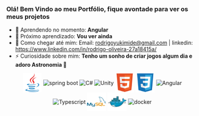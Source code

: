 

### Olá! Bem Vindo ao meu Portfólio, fique avontade para ver os meus projetos

- 📖 Aprendendo no momento: <strong>Angular</strong>
- 🌱 Próximo aprendizado: <strong>Vou ver ainda</strong>
- 📱 Como chegar até mim: Email: rodrigoyukimide@gmail.com | linkedin: https://www.linkedin.com/in/rodrigo-oliveira-27a18415a/ 
- ⚡ Curiosidade sobre mim: <strong> Tenho um sonho de criar jogos algum dia e adoro Astronomia </strong> 🔭
  
<div style="display: inline_block" align="center">
  <img align="center" alt="java" height="50" width="50" src="https://raw.githubusercontent.com/devicons/devicon/master/icons/java/java-original.svg">
  <img align="center" alt="spring boot" height="50" width="50" src="https://cdn.jsdelivr.net/gh/devicons/devicon/icons/spring/spring-original.svg">
  <img align="center" alt="C#" height="50" width="50" src="https://cdn.icon-icons.com/icons2/2415/PNG/512/csharp_original_logo_icon_146578.png">  
  <img align="center" alt="Unity" height="50" width="50" src="https://cdn-icons-png.flaticon.com/512/5969/5969294.png">
  <img align="center" alt="HTML" height="50" width="50" src="https://raw.githubusercontent.com/devicons/devicon/master/icons/html5/html5-original.svg">
  <img align="center" alt="CSS" height="50" width="50" src="https://raw.githubusercontent.com/devicons/devicon/master/icons/css3/css3-original.svg">
  <img align="center" alt="Angular" height="50" width="50" src="https://cdn3.iconfinder.com/data/icons/logos-and-brands-adobe/512/21_Angular-512.png">
  <img align="center" alt="Typescript" height="50" width="50" src="https://cdn.icon-icons.com/icons2/2107/PNG/512/file_type_typescript_official_icon_130107.png">
  <img align="center" alt="Maven" height="50" width="50" src="https://raw.githubusercontent.com/devicons/devicon/master/icons/mysql/mysql-original-wordmark.svg">
  <img align="center" alt="docker" height="50" width="50" src="https://raw.githubusercontent.com/devicons/devicon/master/icons/docker/docker-original.svg">
  <img align="center" alt="docker" height="50" width="50" src="https://www.svgrepo.com/show/353929/jenkins.svg">
  
</div>
